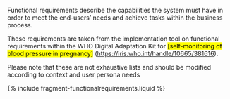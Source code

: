Functional requirements describe the capabilities the system must have in order to meet the end-users’ needs and achieve tasks within the business process.

These requirements are taken from the implementation tool on functional requirements within the WHO Digital Adaptation Kit for <mark>[self-monitoring of blood pressure in pregnancy]</mark> (https://iris.who.int/handle/10665/381616).

Please note that these are not exhaustive lists and should be modified according to context and user persona needs

{% include fragment-functionalrequirements.liquid %}
